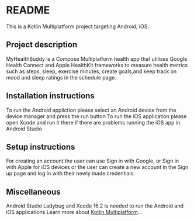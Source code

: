 # README

This is a Kotlin Multiplatform project targeting Android, iOS.

## Project description
MyHealthBuddy is a Compose Multiplatform health app that utilises Google Health Connect and Apple HealthKit frameworks to 
measure health metrics such as steps, sleep, exercise minutes, create goals,and keep track on mood and sleep ratings in the schedule page.


## Installation instructions

<tabs>
<tab title="Android">
To run the Android appliction please select an Android device from the device manager and press the run button
</tab> 
<tab title="iOS">
To run the iOS application please open Xcode and run it there if there are problems running the iOS app in Android Studio
</tab>

</tabs>

## Setup instructions
For creating an account the user can use Sign in with Google, or Sign in with Apple for iOS devices or the user can create a new account in the Sign up page and log in with 
their newly made credentials.

## Miscellaneous 
Android Studio Ladybug and Xcode 16.2 is needed to run the Android and iOS applications 
Learn more about [Kotlin Multiplatform](https://www.jetbrains.com/help/kotlin-multiplatform-dev/get-started.html)…
